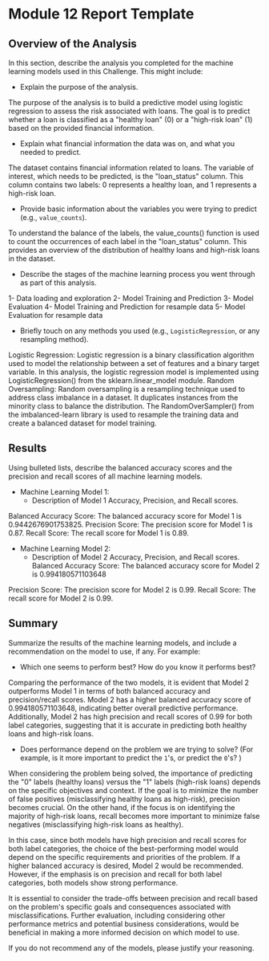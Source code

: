 # Module 12 Report Template

## Overview of the Analysis

In this section, describe the analysis you completed for the machine learning models used in this Challenge. This might include:

* Explain the purpose of the analysis.

The purpose of the analysis is to build a predictive model using logistic regression to assess the risk associated with loans. The goal is to predict whether a loan is classified as a "healthy loan" (0) or a "high-risk loan" (1) based on the provided financial information.

* Explain what financial information the data was on, and what you needed to predict.

The dataset contains financial information related to loans. The variable of interest, which needs to be predicted, is the "loan_status" column. This column contains two labels: 0 represents a healthy loan, and 1 represents a high-risk loan.

* Provide basic information about the variables you were trying to predict (e.g., `value_counts`).

To understand the balance of the labels, the value_counts() function is used to count the occurrences of each label in the "loan_status" column. This provides an overview of the distribution of healthy loans and high-risk loans in the dataset.

* Describe the stages of the machine learning process you went through as part of this analysis.

1- Data loading and exploration
2- Model Training and Prediction
3- Model Evaluation 
4- Model Training and Prediction for resample data
5- Model Evaluation for resample data


* Briefly touch on any methods you used (e.g., `LogisticRegression`, or any resampling method).

Logistic Regression: Logistic regression is a binary classification algorithm used to model the relationship between a set of features and a binary target variable. In this analysis, the logistic regression model is implemented using LogisticRegression() from the sklearn.linear_model module. Random Oversampling: Random oversampling is a resampling technique used to address class imbalance in a dataset. It duplicates instances from the minority class to balance the distribution. The RandomOverSampler() from the imbalanced-learn library is used to resample the training data and create a balanced dataset for model training.

## Results

Using bulleted lists, describe the balanced accuracy scores and the precision and recall scores of all machine learning models.

* Machine Learning Model 1:
  * Description of Model 1 Accuracy, Precision, and Recall scores.

Balanced Accuracy Score: The balanced accuracy score for Model 1 is 0.9442676901753825.
Precision Score: The precision score for Model 1 is 0.87.
Recall Score: The recall score for Model 1 is 0.89.


* Machine Learning Model 2:
  * Description of Model 2 Accuracy, Precision, and Recall scores.
Balanced Accuracy Score: The balanced accuracy score for Model 2 is 0.994180571103648

Precision Score: The precision score for Model 2 is 0.99.
Recall Score: The recall score for Model 2 is 0.99.
## Summary

Summarize the results of the machine learning models, and include a recommendation on the model to use, if any. For example:
* Which one seems to perform best? How do you know it performs best?

Comparing the performance of the two models, it is evident that Model 2 outperforms Model 1 in terms of both balanced accuracy and precision/recall scores. Model 2 has a higher balanced accuracy score of 0.994180571103648, indicating better overall predictive performance. Additionally, Model 2 has high precision and recall scores of 0.99 for both label categories, suggesting that it is accurate in predicting both healthy loans and high-risk loans.

* Does performance depend on the problem we are trying to solve? (For example, is it more important to predict the `1`'s, or predict the `0`'s? )

When considering the problem being solved, the importance of predicting the "0" labels (healthy loans) versus the "1" labels (high-risk loans) depends on the specific objectives and context. If the goal is to minimize the number of false positives (misclassifying healthy loans as high-risk), precision becomes crucial. On the other hand, if the focus is on identifying the majority of high-risk loans, recall becomes more important to minimize false negatives (misclassifying high-risk loans as healthy).

In this case, since both models have high precision and recall scores for both label categories, the choice of the best-performing model would depend on the specific requirements and priorities of the problem. If a higher balanced accuracy is desired, Model 2 would be recommended. However, if the emphasis is on precision and recall for both label categories, both models show strong performance.

It is essential to consider the trade-offs between precision and recall based on the problem's specific goals and consequences associated with misclassifications. Further evaluation, including considering other performance metrics and potential business considerations, would be beneficial in making a more informed decision on which model to use.


If you do not recommend any of the models, please justify your reasoning.

